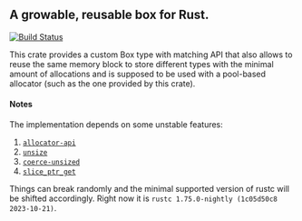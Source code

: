 ﻿## A growable, reusable box for Rust.
[![Build Status](https://github.com/mahou-shoujo/growable-rs/actions/workflows/rust.yml/badge.svg)](https://github.com/mahou-shoujo/growable-rs/actions/workflows/rust.yml)
 
This crate provides a custom Box type with matching API that also allows to reuse the same
memory block to store different types with the minimal amount of allocations and is supposed to be
used with a pool-based allocator (such as the one provided by this crate).

#### Notes
The implementation depends on some unstable features:
1. [`allocator-api`](https://doc.rust-lang.org/unstable-book/library-features/allocator-api.html)
2. [`unsize`](https://doc.rust-lang.org/unstable-book/library-features/unsize.html)
3. [`coerce-unsized`](https://doc.rust-lang.org/unstable-book/library-features/coerce-unsized.html)
4. [`slice_ptr_get`](https://doc.rust-lang.org/unstable-book/library-features/slice-ptr-get.html)

Things can break randomly and the minimal supported version of rustc will be shifted accordingly.
Right now it is `rustc 1.75.0-nightly (1c05d50c8 2023-10-21)`.
